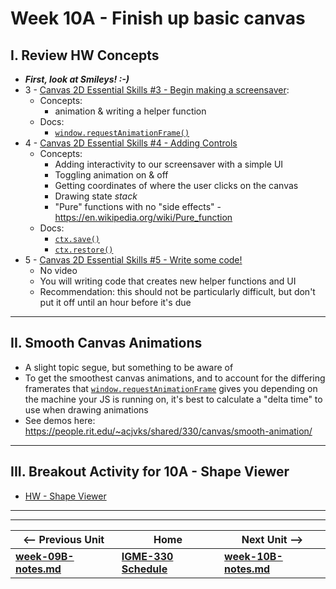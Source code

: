 # Week 10A - Finish up basic canvas

## I. Review HW Concepts
- ***First, look at Smileys! :-)***
- 3 - [Canvas 2D Essential Skills #3 - Begin making a screensaver](https://github.com/tonethar/IGME-330-Master/blob/master/notes/3-begin-making-screensaver.md):
  - Concepts:
    - animation & writing a helper function
  - Docs:
    - [`window.requestAnimationFrame()`](https://developer.mozilla.org/en-US/docs/Web/API/window/requestAnimationFrame)
- 4 - [Canvas 2D Essential Skills #4 - Adding Controls](https://github.com/tonethar/IGME-330-Master/blob/master/notes/4-adding-controls.md)
  - Concepts:
    - Adding interactivity to our screensaver with a simple UI
    - Toggling animation on & off
    - Getting coordinates of where the user clicks on the canvas
    - Drawing state *stack*
    - "Pure" functions with no "side effects" - https://en.wikipedia.org/wiki/Pure_function
  - Docs:
    - [`ctx.save()`](https://developer.mozilla.org/en-US/docs/Web/API/CanvasRenderingContext2D/save)
    - [`ctx.restore()`](https://developer.mozilla.org/en-US/docs/Web/API/CanvasRenderingContext2D/restore)
- 5 - [Canvas 2D Essential Skills #5 - Write some code!](https://github.com/tonethar/IGME-330-Master/blob/master/notes/5-write-some-code.md)
  - No video
  - You will writing code that creates new helper functions and UI
  - Recommendation: this should not be particularly difficult, but don't put it off until an hour before it's due

<hr>

## II. Smooth Canvas Animations

- A slight topic segue, but something to be aware of
- To get the smoothest canvas animations, and to account for the differing framerates that [`window.requestAnimationFrame`](https://developer.mozilla.org/en-US/docs/Web/API/window/requestAnimationFrame) gives you depending on the machine your JS is running on, it's best to calculate a "delta time" to use when drawing animations 
- See demos here: https://people.rit.edu/~acjvks/shared/330/canvas/smooth-animation/

<hr>

## III. Breakout Activity for 10A - Shape Viewer

- [HW - Shape Viewer](https://github.com/tonethar/IGME-330-Master/blob/master/notes/HW-shape-viewer-2211.md)



<hr><hr>


| <-- Previous Unit | Home | Next Unit -->
| --- | --- | --- 
| [**week-09B-notes.md**](09B.md)  |  [**IGME-330 Schedule**](../schedule.md) | [**week-10B-notes.md**](10B.md) 

